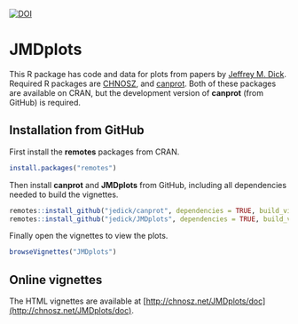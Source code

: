 [![DOI](https://zenodo.org/badge/211601502.svg)](https://zenodo.org/badge/latestdoi/211601502)

# JMDplots

This R package has code and data for plots from papers by [Jeffrey M. Dick](http://chnosz.net/jeff).
Required R packages are [CHNOSZ](http://chnosz.net), and [canprot](https://github.com/jedick/canprot).
Both of these packages are available on CRAN, but the development version of **canprot** (from GitHub) is required.

## Installation from GitHub

First install the **remotes** packages from CRAN.

```R
install.packages("remotes")
```

Then install **canprot** and **JMDplots** from GitHub, including all dependencies needed to build the vignettes.

```R
remotes::install_github("jedick/canprot", dependencies = TRUE, build_vignettes = TRUE)
remotes::install_github("jedick/JMDplots", dependencies = TRUE, build_vignettes = TRUE)
```

Finally open the vignettes to view the plots.

```R
browseVignettes("JMDplots")
```

## Online vignettes

The HTML vignettes are available at [http://chnosz.net/JMDplots/doc](http://chnosz.net/JMDplots/doc).
